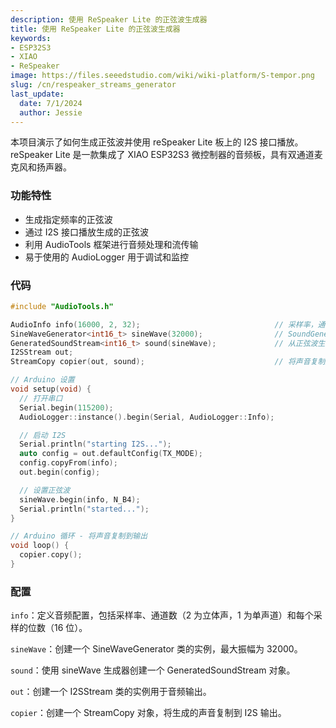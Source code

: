 ```yaml
---
description: 使用 ReSpeaker Lite 的正弦波生成器
title: 使用 ReSpeaker Lite 的正弦波生成器
keywords:
- ESP32S3
- XIAO
- ReSpeaker
image: https://files.seeedstudio.com/wiki/wiki-platform/S-tempor.png
slug: /cn/respeaker_streams_generator
last_update:
  date: 7/1/2024
  author: Jessie
---
```



本项目演示了如何生成正弦波并使用 reSpeaker Lite 板上的 I2S 接口播放。reSpeaker Lite 是一款集成了 XIAO ESP32S3 微控制器的音频板，具有双通道麦克风和扬声器。

### 功能特性

* 生成指定频率的正弦波
* 通过 I2S 接口播放生成的正弦波
* 利用 AudioTools 框架进行音频处理和流传输
* 易于使用的 AudioLogger 用于调试和监控

### 代码

```cpp
#include "AudioTools.h"

AudioInfo info(16000, 2, 32);                              // 采样率，通道数：2=立体声，1=单声道，每个采样的位数（int16_t = 16位）
SineWaveGenerator<int16_t> sineWave(32000);                // SoundGenerator 的子类，最大振幅为 32000
GeneratedSoundStream<int16_t> sound(sineWave);             // 从正弦波生成的流
I2SStream out; 
StreamCopy copier(out, sound);                             // 将声音复制到 i2s

// Arduino 设置
void setup(void) {  
  // 打开串口
  Serial.begin(115200);
  AudioLogger::instance().begin(Serial, AudioLogger::Info);

  // 启动 I2S
  Serial.println("starting I2S...");
  auto config = out.defaultConfig(TX_MODE);
  config.copyFrom(info); 
  out.begin(config);

  // 设置正弦波
  sineWave.begin(info, N_B4);
  Serial.println("started...");
}

// Arduino 循环 - 将声音复制到输出
void loop() {
  copier.copy();
}
```

### 配置

`info`：定义音频配置，包括采样率、通道数（2 为立体声，1 为单声道）和每个采样的位数（16 位）。

`sineWave`：创建一个 SineWaveGenerator 类的实例，最大振幅为 32000。

`sound`：使用 sineWave 生成器创建一个 GeneratedSoundStream 对象。

`out`：创建一个 I2SStream 类的实例用于音频输出。

`copier`：创建一个 StreamCopy 对象，将生成的声音复制到 I2S 输出。